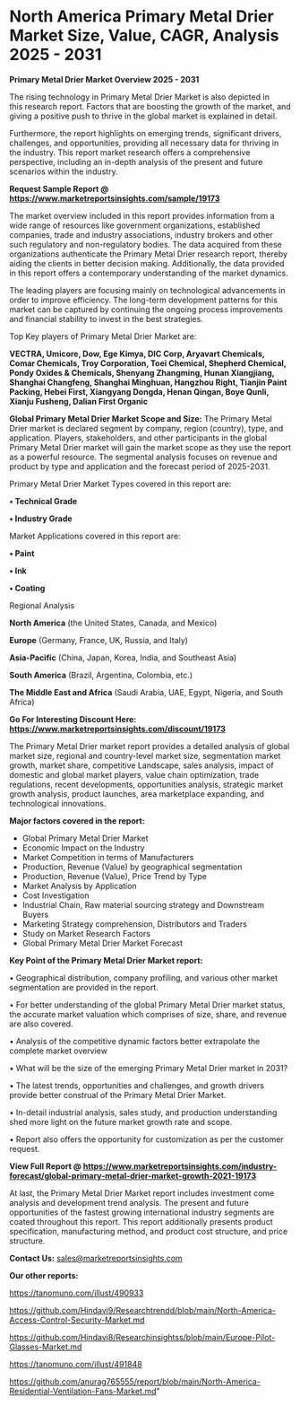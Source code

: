 # North America Primary Metal Drier Market Size, Value, CAGR, Analysis 2025 - 2031

<Strong> Primary Metal Drier Market Overview 2025 - 2031</strong>

The rising technology in Primary Metal Drier Market is also depicted in this research report. Factors that are boosting the growth of the market, and giving a positive push to thrive in the global market is explained in detail.

Furthermore, the report highlights on emerging trends, significant drivers, challenges, and opportunities, providing all necessary data for thriving in the industry. This report market research offers a comprehensive perspective, including an in-depth analysis of the present and future scenarios within the industry.

<strong>Request Sample Report @ <a href=https://www.marketreportsinsights.com/sample/19173>https://www.marketreportsinsights.com/sample/19173</a></strong>

The market overview included in this report provides information from a wide range of resources like government organizations, established companies, trade and industry associations, industry brokers and other such regulatory and non-regulatory bodies. The data acquired from these organizations authenticate the Primary Metal Drier research report, thereby aiding the clients in better decision making. Additionally, the data provided in this report offers a contemporary understanding of the market dynamics.

The leading players are focusing mainly on technological advancements in order to improve efficiency. The long-term development patterns for this market can be captured by continuing the ongoing process improvements and financial stability to invest in the best strategies.

Top Key players of Primary Metal Drier Market are:

<strong>VECTRA, Umicore, Dow, Ege Kimya, DIC Corp, Aryavart Chemicals, Comar Chemicals, Troy Corporation, Toei Chemical, Shepherd Chemical, Pondy Oxides & Chemicals, Shenyang Zhangming, Hunan Xiangjiang, Shanghai Changfeng, Shanghai Minghuan, Hangzhou Right, Tianjin Paint Packing, Hebei First, Xiangyang Dongda, Henan Qingan, Boye Qunli, Xianju Fusheng, Dalian First Organic</strong>

<strong><b>Global Primary Metal Drier Market Scope and Size:</b></strong>
The Primary Metal Drier market is declared segment by company, region (country), type, and application. Players, stakeholders, and other participants in the global Primary Metal Drier market will gain the market scope as they use the report as a powerful resource. The segmental analysis focuses on revenue and product by type and application and the forecast period of 2025-2031.

Primary Metal Drier Market Types covered in this report are:

<strong>• Technical Grade

• Industry Grade</strong>

Market Applications covered in this report are:

<strong>• Paint

• Ink

• Coating</strong> 

Regional Analysis

<strong>North America</strong> (the United States, Canada, and Mexico)

<strong>Europe</strong> (Germany, France, UK, Russia, and Italy)

<strong>Asia-Pacific</strong> (China, Japan, Korea, India, and Southeast Asia)

<strong>South America</strong> (Brazil, Argentina, Colombia, etc.)

<strong>The Middle East and Africa</strong> (Saudi Arabia, UAE, Egypt, Nigeria, and South Africa)

<strong>Go For Interesting Discount Here: <a href=https://www.marketreportsinsights.com/discount/19173>https://www.marketreportsinsights.com/discount/19173</a></strong>

The Primary Metal Drier market report provides a detailed analysis of global market size, regional and country-level market size, segmentation market growth, market share, competitive Landscape, sales analysis, impact of domestic and global market players, value chain optimization, trade regulations, recent developments, opportunities analysis, strategic market growth analysis, product launches, area marketplace expanding, and technological innovations.

<strong><b>Major factors covered in the report:</b></strong>
<ul>
  <li>Global Primary Metal Drier Market </li>
  <li>Economic Impact on the Industry</li>
  <li>Market Competition in terms of Manufacturers</li>
  <li>Production, Revenue (Value) by geographical segmentation</li>
  <li>Production, Revenue (Value), Price Trend by Type</li>
  <li>Market Analysis by Application</li>
  <li>Cost Investigation</li>
  <li>Industrial Chain, Raw material sourcing strategy and Downstream Buyers</li>
  <li>Marketing Strategy comprehension, Distributors and Traders</li>
  <li>Study on Market Research Factors</li>
  <li>Global Primary Metal Drier Market Forecast</li>
</ul>

<strong><b>Key Point of the Primary Metal Drier Market report:</b></strong>

• Geographical distribution, company profiling, and various other market segmentation are provided in the report.

• For better understanding of the global Primary Metal Drier market status, the accurate market valuation which comprises of size, share, and revenue are also covered.

• Analysis of the competitive dynamic factors better extrapolate the complete market overview

• What will be the size of the emerging Primary Metal Drier market in 2031?

• The latest trends, opportunities and challenges, and growth drivers provide better construal of the Primary Metal Drier Market.

• In-detail industrial analysis, sales study, and production understanding shed more light on the future market growth rate and scope.

• Report also offers the opportunity for customization as per the customer request.

<strong><b>View Full Report @ <a href=https://www.marketreportsinsights.com/industry-forecast/global-primary-metal-drier-market-growth-2021-19173>https://www.marketreportsinsights.com/industry-forecast/global-primary-metal-drier-market-growth-2021-19173</a></b></strong>


At last, the Primary Metal Drier Market report includes investment come analysis and development trend analysis. The present and future opportunities of the fastest growing international industry segments are coated throughout this report. This report additionally presents product specification, manufacturing method, and product cost structure, and price structure.

<strong>Contact Us:</strong>
sales@marketreportsinsights.com

<strong>Our other reports:</strong>

<a href=https://tanomuno.com/illust/490933>https://tanomuno.com/illust/490933</a>

<a href=https://github.com/Hindavi9/Researchtrendd/blob/main/North-America-Access-Control-Security-Market.md>https://github.com/Hindavi9/Researchtrendd/blob/main/North-America-Access-Control-Security-Market.md</a>

<a href=https://github.com/Hindavi8/Researchinsightss/blob/main/Europe-Pilot-Glasses-Market.md>https://github.com/Hindavi8/Researchinsightss/blob/main/Europe-Pilot-Glasses-Market.md</a>

<a href=https://tanomuno.com/illust/491848>https://tanomuno.com/illust/491848</a>

<a href=https://github.com/anurag765555/report/blob/main/North-America-Residential-Ventilation-Fans-Market.md>https://github.com/anurag765555/report/blob/main/North-America-Residential-Ventilation-Fans-Market.md</a>"
